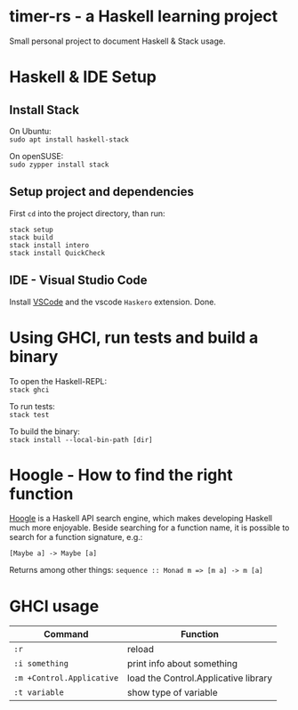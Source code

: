 # timer-rs - a Haskell learning project

Small personal project to document Haskell & Stack usage.


# Haskell & IDE Setup

## Install Stack

On Ubuntu:  
`sudo apt install haskell-stack`

On openSUSE:  
`sudo zypper install stack`


## Setup project and dependencies

First `cd` into the project directory, than run:

    stack setup
    stack build
    stack install intero
    stack install QuickCheck

## IDE - Visual Studio Code

Install [VSCode](https://code.visualstudio.com/)
and the vscode `Haskero` extension. Done.


# Using GHCI, run tests and build a binary

To open the Haskell-REPL:  
`stack ghci`

To run tests:  
`stack test`

To build the binary:  
`stack install --local-bin-path [dir]`


# Hoogle - How to find the right function

[Hoogle](https://www.haskell.org/hoogle/) is a Haskell API search engine,
which makes developing Haskell much more enjoyable. Beside searching for
a function name, it is possible to search for a function signature, e.g.:

`[Maybe a] -> Maybe [a]`

Returns among other things: `sequence :: Monad m => [m a] -> m [a]`


# GHCI usage

| Command                   | Function                             |
--------------------------- | --------------------------------------
| `:r`                      | reload                               |
| `:i something`            | print info about something           |
| `:m +Control.Applicative` | load the Control.Applicative library |
| `:t variable`             | show type of variable                |